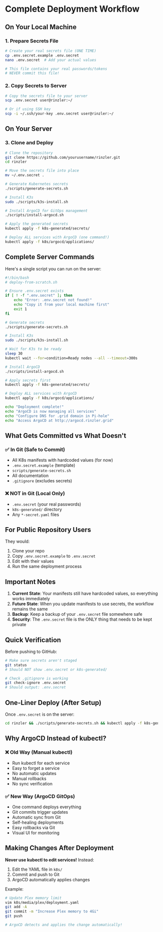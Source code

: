 # Complete Deployment Workflow

## On Your Local Machine

### 1. Prepare Secrets File
```bash
# Create your real secrets file (ONE TIME)
cp .env.secret.example .env.secret
nano .env.secret  # Add your actual values

# This file contains your real passwords/tokens
# NEVER commit this file!
```

### 2. Copy Secrets to Server
```bash
# Copy the secrets file to your server
scp .env.secret user@rinzler:~/

# Or if using SSH key
scp -i ~/.ssh/your-key .env.secret user@rinzler:~/
```

## On Your Server

### 3. Clone and Deploy
```bash
# Clone the repository
git clone https://github.com/yourusername/rinzler.git
cd rinzler

# Move the secrets file into place
mv ~/.env.secret .

# Generate Kubernetes secrets
./scripts/generate-secrets.sh

# Install K3s
sudo ./scripts/k3s-install.sh

# Install ArgoCD for GitOps management
./scripts/install-argocd.sh

# Apply the generated secrets
kubectl apply -f k8s-generated/secrets/

# Deploy ALL services with ArgoCD (one command!)
kubectl apply -f k8s/argocd/applications/
```

## Complete Server Commands

Here's a single script you can run on the server:

```bash
#!/bin/bash
# deploy-from-scratch.sh

# Ensure .env.secret exists
if [ ! -f ".env.secret" ]; then
    echo "Error: .env.secret not found!"
    echo "Copy it from your local machine first"
    exit 1
fi

# Generate secrets
./scripts/generate-secrets.sh

# Install K3s
sudo ./scripts/k3s-install.sh

# Wait for K3s to be ready
sleep 30
kubectl wait --for=condition=Ready nodes --all --timeout=300s

# Install ArgoCD
./scripts/install-argocd.sh

# Apply secrets first
kubectl apply -f k8s-generated/secrets/

# Deploy ALL services with ArgoCD
kubectl apply -f k8s/argocd/applications/

echo "Deployment complete!"
echo "ArgoCD is now managing all services"
echo "Configure DNS for .grid domain in Pi-hole"
echo "Access ArgoCD at http://argocd.rinzler.grid"
```

## What Gets Committed vs What Doesn't

### ✅ In Git (Safe to Commit)
- All K8s manifests with hardcoded values (for now)
- `.env.secret.example` (template)
- `scripts/generate-secrets.sh`
- All documentation
- `.gitignore` (excludes secrets)

### ❌ NOT in Git (Local Only)
- `.env.secret` (your real passwords)
- `k8s-generated/` directory
- Any `*-secret.yaml` files

## For Public Repository Users

They would:
1. Clone your repo
2. Copy `.env.secret.example` to `.env.secret`
3. Edit with their values
4. Run the same deployment process

## Important Notes

1. **Current State**: Your manifests still have hardcoded values, so everything works immediately
2. **Future State**: When you update manifests to use secrets, the workflow remains the same
3. **Backup**: Keep a backup of your `.env.secret` file somewhere safe
4. **Security**: The `.env.secret` file is the ONLY thing that needs to be kept private

## Quick Verification

Before pushing to GitHub:
```bash
# Make sure secrets aren't staged
git status
# Should NOT show .env.secret or k8s-generated/

# Check .gitignore is working
git check-ignore .env.secret
# Should output: .env.secret
```

## One-Liner Deploy (After Setup)

Once `.env.secret` is on the server:
```bash
cd rinzler && ./scripts/generate-secrets.sh && kubectl apply -f k8s-generated/secrets/ && kubectl apply -f k8s/argocd/applications/
```

## Why ArgoCD Instead of kubectl?

### ❌ Old Way (Manual kubectl)
- Run kubectl for each service
- Easy to forget a service
- No automatic updates
- Manual rollbacks
- No sync verification

### ✅ New Way (ArgoCD GitOps)
- One command deploys everything
- Git commits trigger updates
- Automatic sync from Git
- Self-healing deployments
- Easy rollbacks via Git
- Visual UI for monitoring

## Making Changes After Deployment

**Never use kubectl to edit services!** Instead:

1. Edit the YAML file in `k8s/`
2. Commit and push to Git
3. ArgoCD automatically applies changes

Example:
```bash
# Update Plex memory limit
vim k8s/media/plex/deployment.yaml
git add -A
git commit -m "Increase Plex memory to 4Gi"
git push

# ArgoCD detects and applies the change automatically!
```